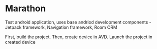 # Marathon
Test android application, uses base andriod development components - Jetpack framework,
Navigation framework, Room ORM

First, build the project.
Then, create device in AVD.
Launch the project in created device